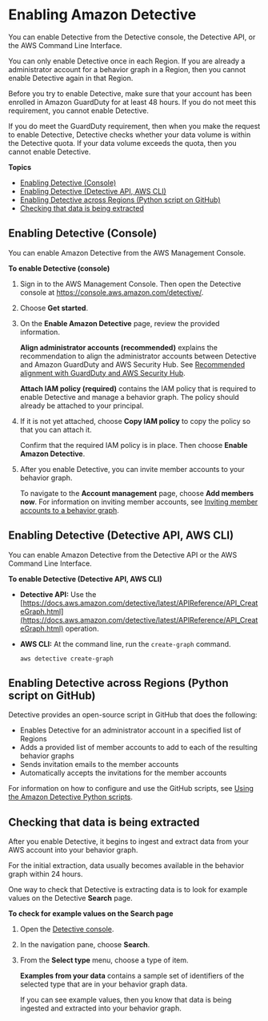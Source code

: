 # Enabling Amazon Detective<a name="detective-enabling"></a>

You can enable Detective from the Detective console, the Detective API, or the AWS Command Line Interface\.

You can only enable Detective once in each Region\. If you are already a administrator account for a behavior graph in a Region, then you cannot enable Detective again in that Region\.

Before you try to enable Detective, make sure that your account has been enrolled in Amazon GuardDuty for at least 48 hours\. If you do not meet this requirement, you cannot enable Detective\.

If you do meet the GuardDuty requirement, then when you make the request to enable Detective, Detective checks whether your data volume is within the Detective quota\. If your data volume exceeds the quota, then you cannot enable Detective\.

**Topics**
+ [Enabling Detective \(Console\)](#enable-from-console)
+ [Enabling Detective \(Detective API, AWS CLI\)](#enable-from-api)
+ [Enabling Detective across Regions \(Python script on GitHub\)](#enable-from-github-scripts)
+ [Checking that data is being extracted](#enable-check-data)

## Enabling Detective \(Console\)<a name="enable-from-console"></a>

You can enable Amazon Detective from the AWS Management Console\.

**To enable Detective \(console\)**

1. Sign in to the AWS Management Console\. Then open the Detective console at [https://console\.aws\.amazon\.com/detective/](https://console.aws.amazon.com/detective/)\.

1. Choose **Get started**\.

1. On the **Enable Amazon Detective** page, review the provided information\.

   **Align administrator accounts \(recommended\)** explains the recommendation to align the administrator accounts between Detective and Amazon GuardDuty and AWS Security Hub\. See [Recommended alignment with GuardDuty and AWS Security Hub](detective-prerequisites.md#recommended-service-alignment)\.

   **Attach IAM policy \(required\)** contains the IAM policy that is required to enable Detective and manage a behavior graph\. The policy should already be attached to your principal\.

1. If it is not yet attached, choose **Copy IAM policy** to copy the policy so that you can attach it\.

   Confirm that the required IAM policy is in place\. Then choose **Enable Amazon Detective**\.

1. After you enable Detective, you can invite member accounts to your behavior graph\.

   To navigate to the **Account management** page, choose **Add members now**\. For information on inviting member accounts, see [Inviting member accounts to a behavior graph](graph-admin-add-member-accounts.md)\.

## Enabling Detective \(Detective API, AWS CLI\)<a name="enable-from-api"></a>

You can enable Amazon Detective from the Detective API or the AWS Command Line Interface\.

**To enable Detective \(Detective API, AWS CLI\)**
+ **Detective API:** Use the [https://docs.aws.amazon.com/detective/latest/APIReference/API_CreateGraph.html](https://docs.aws.amazon.com/detective/latest/APIReference/API_CreateGraph.html) operation\.
+ **AWS CLI:** At the command line, run the `create-graph` command\.

  ```
  aws detective create-graph
  ```

## Enabling Detective across Regions \(Python script on GitHub\)<a name="enable-from-github-scripts"></a>

Detective provides an open\-source script in GitHub that does the following:
+ Enables Detective for an administrator account in a specified list of Regions
+ Adds a provided list of member accounts to add to each of the resulting behavior graphs
+ Sends invitation emails to the member accounts
+ Automatically accepts the invitations for the member accounts

For information on how to configure and use the GitHub scripts, see [Using the Amazon Detective Python scripts](detective-github-scripts.md)\.

## Checking that data is being extracted<a name="enable-check-data"></a>

After you enable Detective, it begins to ingest and extract data from your AWS account into your behavior graph\.

For the initial extraction, data usually becomes available in the behavior graph within 24 hours\.

One way to check that Detective is extracting data is to look for example values on the Detective **Search** page\.

**To check for example values on the Search page**

1. Open the [Detective console](https://console.aws.amazon.com/detective/)\.

1. In the navigation pane, choose **Search**\.

1. From the **Select type** menu, choose a type of item\.

   **Examples from your data** contains a sample set of identifiers of the selected type that are in your behavior graph data\.

   If you can see example values, then you know that data is being ingested and extracted into your behavior graph\.
